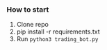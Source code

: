 ### How to start
1. Clone repo
2. pip install -r requirements.txt
3. Run ```python3 trading_bot.py```   
